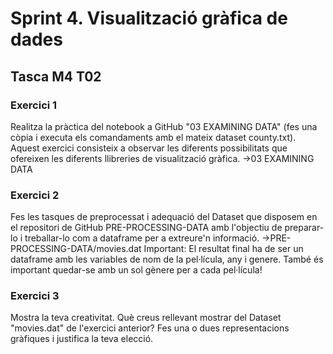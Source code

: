 # Sprint 4. Visualització gràfica de dades
## Tasca M4 T02

### Exercici 1
Realitza la pràctica del notebook a GitHub "03 EXAMINING DATA" (fes una còpia i executa els comandaments amb el mateix dataset county.txt). Aquest exercici consisteix a observar les diferents possibilitats que ofereixen les diferents llibreries de visualització gràfica.
->03 EXAMINING DATA

### Exercici 2
Fes les tasques de preprocessat  i adequació del Dataset que disposem en el repositori de GitHub PRE-PROCESSING-DATA amb l'objectiu de preparar-lo i treballar-lo com a dataframe per a extreure'n informació.
->PRE-PROCESSING-DATA/movies.dat
Important: El resultat final ha de ser un dataframe amb les variables de nom de la pel·lícula, any i genere. També és important quedar-se amb un sol gènere per a cada pel·lícula!

### Exercici 3
Mostra la teva creativitat. Què creus rellevant mostrar del Dataset "movies.dat" de l'exercici anterior?
Fes una o dues representacions gràfiques i justifica la teva elecció.
